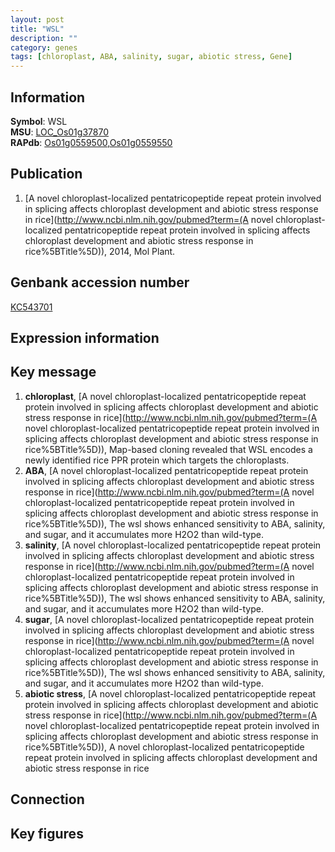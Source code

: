 ```yaml
---
layout: post
title: "WSL"
description: ""
category: genes
tags: [chloroplast, ABA, salinity, sugar, abiotic stress, Gene]
---
```


## Information
__Symbol__: WSL  
__MSU__: [LOC_Os01g37870](http://rice.plantbiology.msu.edu/cgi-bin/ORF_infopage.cgi?orf=LOC_Os01g37870)  
__RAPdb__: [Os01g0559500](http://rapdb.dna.affrc.go.jp/viewer/gbrowse_details/irgsp1?name=Os01g0559500),[Os01g0559550](http://rapdb.dna.affrc.go.jp/viewer/gbrowse_details/irgsp1?name=Os01g0559550)  

## Publication
1. [A novel chloroplast-localized pentatricopeptide repeat protein involved in splicing affects chloroplast development and abiotic stress response in rice](http://www.ncbi.nlm.nih.gov/pubmed?term=(A novel chloroplast-localized pentatricopeptide repeat protein involved in splicing affects chloroplast development and abiotic stress response in rice%5BTitle%5D)), 2014, Mol Plant.

## Genbank accession number
[KC543701](http://www.ncbi.nlm.nih.gov/nuccore/KC543701)

## Expression information

## Key message
1. __chloroplast__, [A novel chloroplast-localized pentatricopeptide repeat protein involved in splicing affects chloroplast development and abiotic stress response in rice](http://www.ncbi.nlm.nih.gov/pubmed?term=(A novel chloroplast-localized pentatricopeptide repeat protein involved in splicing affects chloroplast development and abiotic stress response in rice%5BTitle%5D)), Map-based cloning revealed that WSL encodes a newly identified rice PPR protein which targets the chloroplasts.
2. __ABA__, [A novel chloroplast-localized pentatricopeptide repeat protein involved in splicing affects chloroplast development and abiotic stress response in rice](http://www.ncbi.nlm.nih.gov/pubmed?term=(A novel chloroplast-localized pentatricopeptide repeat protein involved in splicing affects chloroplast development and abiotic stress response in rice%5BTitle%5D)), The wsl shows enhanced sensitivity to ABA, salinity, and sugar, and it accumulates more H2O2 than wild-type. 
3. __salinity__, [A novel chloroplast-localized pentatricopeptide repeat protein involved in splicing affects chloroplast development and abiotic stress response in rice](http://www.ncbi.nlm.nih.gov/pubmed?term=(A novel chloroplast-localized pentatricopeptide repeat protein involved in splicing affects chloroplast development and abiotic stress response in rice%5BTitle%5D)), The wsl shows enhanced sensitivity to ABA, salinity, and sugar, and it accumulates more H2O2 than wild-type. 
4. __sugar__, [A novel chloroplast-localized pentatricopeptide repeat protein involved in splicing affects chloroplast development and abiotic stress response in rice](http://www.ncbi.nlm.nih.gov/pubmed?term=(A novel chloroplast-localized pentatricopeptide repeat protein involved in splicing affects chloroplast development and abiotic stress response in rice%5BTitle%5D)), The wsl shows enhanced sensitivity to ABA, salinity, and sugar, and it accumulates more H2O2 than wild-type. 
5. __abiotic stress__, [A novel chloroplast-localized pentatricopeptide repeat protein involved in splicing affects chloroplast development and abiotic stress response in rice](http://www.ncbi.nlm.nih.gov/pubmed?term=(A novel chloroplast-localized pentatricopeptide repeat protein involved in splicing affects chloroplast development and abiotic stress response in rice%5BTitle%5D)), A novel chloroplast-localized pentatricopeptide repeat protein involved in splicing affects chloroplast development and abiotic stress response in rice

## Connection

## Key figures


